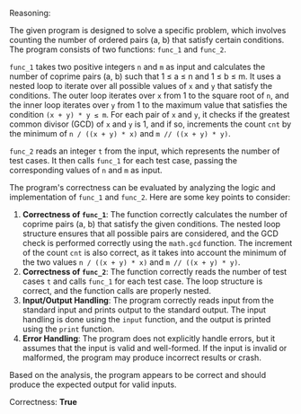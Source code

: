 Reasoning:

The given program is designed to solve a specific problem, which involves counting the number of ordered pairs (a, b) that satisfy certain conditions. The program consists of two functions: `func_1` and `func_2`.

`func_1` takes two positive integers `n` and `m` as input and calculates the number of coprime pairs (a, b) such that 1 ≤ a ≤ n and 1 ≤ b ≤ m. It uses a nested loop to iterate over all possible values of `x` and `y` that satisfy the conditions. The outer loop iterates over `x` from 1 to the square root of `n`, and the inner loop iterates over `y` from 1 to the maximum value that satisfies the condition `(x + y) * y ≤ m`. For each pair of `x` and `y`, it checks if the greatest common divisor (GCD) of `x` and `y` is 1, and if so, increments the count `cnt` by the minimum of `n / ((x + y) * x)` and `m // ((x + y) * y)`.

`func_2` reads an integer `t` from the input, which represents the number of test cases. It then calls `func_1` for each test case, passing the corresponding values of `n` and `m` as input.

The program's correctness can be evaluated by analyzing the logic and implementation of `func_1` and `func_2`. Here are some key points to consider:

1.  **Correctness of `func_1`**: The function correctly calculates the number of coprime pairs (a, b) that satisfy the given conditions. The nested loop structure ensures that all possible pairs are considered, and the GCD check is performed correctly using the `math.gcd` function. The increment of the count `cnt` is also correct, as it takes into account the minimum of the two values `n / ((x + y) * x)` and `m // ((x + y) * y)`.
2.  **Correctness of `func_2`**: The function correctly reads the number of test cases `t` and calls `func_1` for each test case. The loop structure is correct, and the function calls are properly nested.
3.  **Input/Output Handling**: The program correctly reads input from the standard input and prints output to the standard output. The input handling is done using the `input` function, and the output is printed using the `print` function.
4.  **Error Handling**: The program does not explicitly handle errors, but it assumes that the input is valid and well-formed. If the input is invalid or malformed, the program may produce incorrect results or crash.

Based on the analysis, the program appears to be correct and should produce the expected output for valid inputs.

Correctness: **True**